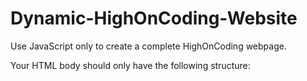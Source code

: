 # Dynamic-HighOnCoding-Website

Use JavaScript only to create a complete HighOnCoding webpage. 

Your HTML body should only have the following structure: 

<html>

<head></head>

<body>

<div id="container">

</div>

</body>

</html>
